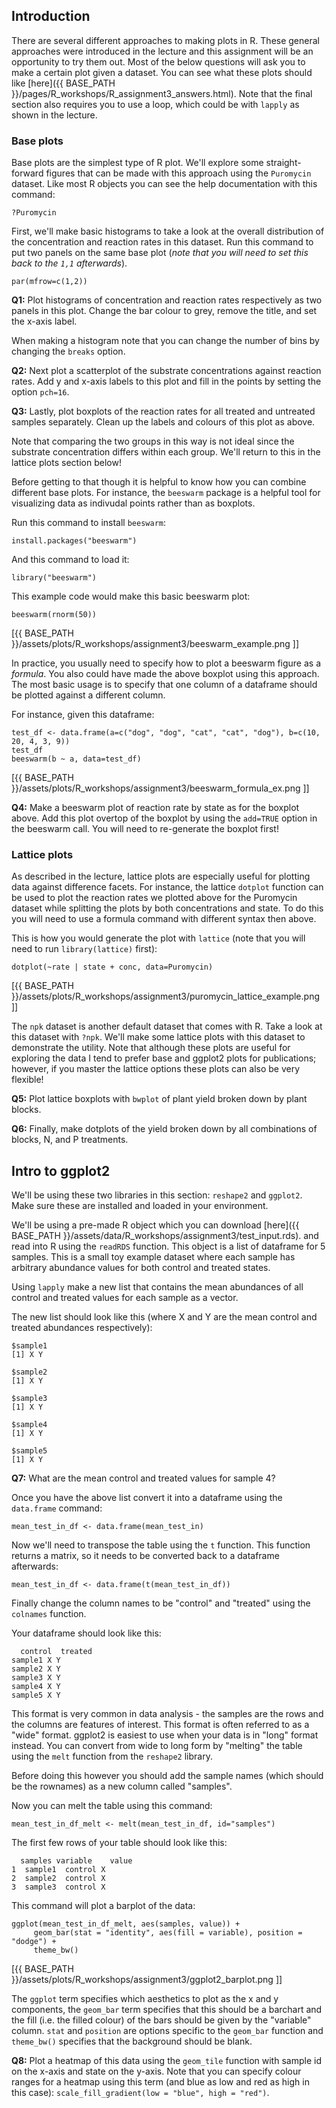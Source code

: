 ## Introduction

There are several different approaches to making plots in R. These general approaches were introduced in the lecture and this assignment will be an opportunity to try them out.
Most of the below questions will ask you to make a certain plot given a dataset. You can see what these plots should like [here]({{ BASE_PATH }}/pages/R_workshops/R_assignment3_answers.html).
Note that the final section also requires you to use a loop, which could be with ```lapply``` as shown in the lecture.

### Base plots

Base plots are the simplest type of R plot. We'll explore some straight-forward figures that can be made with this approach using the ```Puromycin``` dataset. Like most R objects you can see the help documentation with this command:

```{r}
?Puromycin
```

First, we'll make basic histograms to take a look at the overall distribution of the concentration and reaction rates in this dataset. Run this command to put two panels on the same base plot (_note that you will need to set this back to the ```1,1``` afterwards_).

```{r}
par(mfrow=c(1,2))
```

**Q1:** Plot histograms of concentration and reaction rates respectively as two panels in this plot. Change the bar colour to grey, remove the title, and set the x-axis label.

When making a histogram note that you can change the number of bins by changing the ```breaks``` option.

**Q2:** Next plot a scatterplot of the substrate concentrations against reaction rates. Add y and x-axis labels to this plot and fill in the points by setting the option ```pch=16```.

**Q3:** Lastly, plot boxplots of the reaction rates for all treated and untreated samples separately. Clean up the labels and colours of this plot as above.

Note that comparing the two groups in this way is not ideal since the substrate concentration differs within each group. We'll return to this in the lattice plots section below!

Before getting to that though it is helpful to know how you can combine different base plots. For instance, the ```beeswarm``` package is a helpful tool for visualizing data as indivudal points rather than as boxplots.

Run this command to install ```beeswarm```:

```{r}
install.packages("beeswarm")
```

And this command to load it:

```{r}
library("beeswarm")
```

This example code would make this basic beeswarm plot:

```{r}
beeswarm(rnorm(50))
```

[{{ BASE_PATH }}/assets/plots/R_workshops/assignment3/beeswarm_example.png ]]

In practice, you usually need to specify how to plot a beeswarm figure as a _formula_. You also could have made the above boxplot using this approach. The most basic usage is to specify that one column of a dataframe should be plotted against a different column.

For instance, given this dataframe:

```{r}
test_df <- data.frame(a=c("dog", "dog", "cat", "cat", "dog"), b=c(10, 20, 4, 3, 9))
test_df
beeswarm(b ~ a, data=test_df)
```

[{{ BASE_PATH }}/assets/plots/R_workshops/assignment3/beeswarm_formula_ex.png ]]

**Q4:** Make a beeswarm plot of reaction rate by state as for the boxplot above. Add this plot overtop of the boxplot by using the ```add=TRUE``` option in the beeswarm call. You will need to re-generate the boxplot first!

### Lattice plots

As described in the lecture, lattice plots are especially useful for plotting data against difference facets. For instance, the lattice ```dotplot``` function can be used to plot the reaction rates we plotted above for the Puromycin dataset while splitting the plots by both concentrations and state. To do this you will need to use a formula command with different syntax then above.

This is how you would generate the plot with ```lattice``` (note that you will need to run ```library(lattice)``` first):

```{r}
dotplot(~rate | state + conc, data=Puromycin)
```

[{{ BASE_PATH }}/assets/plots/R_workshops/assignment3/puromycin_lattice_example.png ]]

The ```npk``` dataset is another default dataset that comes with R. Take a look at this dataset with ```?npk```. We'll make some lattice plots with this dataset to demonstrate the utility. Note that although these plots are useful for exploring the data I tend to prefer base and ggplot2 plots for publications; however, if you master the lattice options these plots can also be very flexible!

**Q5:** Plot lattice boxplots with ```bwplot``` of plant yield broken down by plant blocks.

**Q6:** Finally, make dotplots of the yield  broken down by all combinations of blocks, N, and P treatments.

## Intro to ggplot2

We'll be using these two libraries in this section: ```reshape2``` and ```ggplot2```. Make sure these are installed and loaded in your environment.

We'll be using a pre-made R object which you can download [here]({{ BASE_PATH }}/assets/data/R_workshops/assignment3/test_input.rds). and read into R using the ```readRDS``` function. This object is a list of dataframe for 5 samples.
This is a small toy example dataset where each sample has arbitrary abundance values for both control and treated states.

Using ```lapply``` make a new list that contains the mean abundances of all control and treated values for each sample as a vector.

The new list should look like this (where X and Y are the mean control and treated abundances respectively):

```
$sample1
[1] X Y

$sample2
[1] X Y

$sample3
[1] X Y

$sample4
[1] X Y

$sample5
[1] X Y
```

**Q7:** What are the mean control and treated values for sample 4?

Once you have the above list convert it into a dataframe using the ```data.frame``` command:

```{r}
mean_test_in_df <- data.frame(mean_test_in)
```

Now we'll need to transpose the table using the ```t``` function. This function returns a matrix, so it needs to be converted back to a dataframe afterwards:

```{r}
mean_test_in_df <- data.frame(t(mean_test_in_df))
```

Finally change the column names to be "control" and "treated" using the ```colnames``` function.

Your dataframe should look like this:

```
  control  treated
sample1 X Y
sample2 X Y
sample3 X Y
sample4 X Y
sample5 X Y
```

This format is very common in data analysis - the samples are the rows and the columns are features of interest. This format is often referred to as a "wide" format. ggplot2 is easiest to use when your data is in "long" format instead. You can convert from wide to long form by "melting" the table using the ```melt``` function from the ```reshape2``` library.

Before doing this however you should add the sample names (which should be the rownames) as a new column called "samples".

Now you can melt the table using this command:

```{r}
mean_test_in_df_melt <- melt(mean_test_in_df, id="samples")
```

The first few rows of your table should look like this:

```
  samples variable    value
1  sample1  control X
2  sample2  control X
3  sample3  control X
```

This command will plot a barplot of the data:

```{r}
ggplot(mean_test_in_df_melt, aes(samples, value)) +
     geom_bar(stat = "identity", aes(fill = variable), position = "dodge") +
     theme_bw()
```

[{{ BASE_PATH }}/assets/plots/R_workshops/assignment3/ggplot2_barplot.png ]]

The ```ggplot``` term specifies which aesthetics to plot as the x and y components, the ```geom_bar``` term specifies that this should be a barchart and the fill (i.e. the filled colour) of the bars should be given by the "variable" column. ```stat``` and ```position``` are options specific to the ```geom_bar``` function and ```theme_bw()``` specifies that the background should be blank.

**Q8:** Plot a heatmap of this data using the ```geom_tile``` function with sample id on the x-axis and state on the y-axis. Note that you can specify colour ranges for a heatmap using this term (and blue as low and red as high in this case): ```scale_fill_gradient(low = "blue", high = "red")```.
